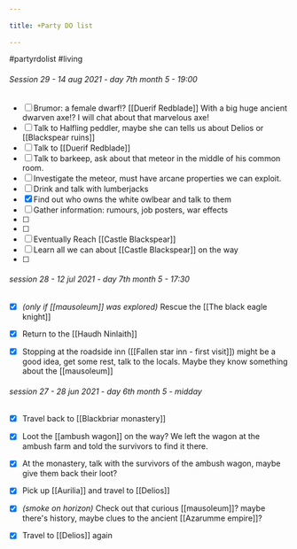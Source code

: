 --- 
title: +Party DO list 
---
#partyrdolist #living


###### Session 29 - 14 aug 2021 - day 7th month 5 - 19:00
- [ ]  Brumor: a female dwarf!? [[Duerif Redblade]] With a big huge ancient dwarven axe!? I will chat about that marvelous axe!
- [ ]  Talk to Halfling peddler, maybe she can tells us about Delios or [[Blackspear ruins]]
- [ ]  Talk to [[Duerif Redblade]]
- [ ]  Talk to barkeep, ask about that meteor in the middle of his common room.
- [ ]  Investigate the meteor, must have arcane properties we can exploit.
- [ ]  Drink and talk with lumberjacks
- [x]  Find out who owns the white owlbear and talk to them
- [ ]  Gather information: rumours, job posters, war effects
- [ ]  
- [ ]  
- [ ]  Eventually Reach [[Castle Blackspear]]
- [ ]  Learn all we can about [[Castle Blackspear]] on the way
- [ ]  

###### session 28 - 12 jul 2021 - day 7th month 5 - 17:30
- [x]  *(only if [[mausoleum]] was explored)* Rescue the [[The black eagle knight]]
- [x]  Return to the [[Haudh Ninlaith]]
- [x]  Stopping at the roadside inn ([[Fallen star inn - first visit]]) might be a good idea, get some rest, talk to the locals. Maybe they know something about the [[mausoleum]] 


###### session 27 - 28 jun 2021 - day 6th month 5 - midday
- [x]  Travel back to [[Blackbriar monastery]]
- [x]  Loot the [[ambush wagon]] on the way? We left the wagon at the ambush farm and told the survivors to find it there.
- [x]  At the monastery, talk with the survivors of the ambush wagon, maybe give them back their loot?
- [x]  Pick up [[Aurilia]] and travel to [[Delios]]
- [x]  *(smoke on horizon)* Check out that curious [[mausoleum]]? maybe there's history, maybe clues to the ancient [[Azarumme empire]]? 
- [x]  Travel to [[Delios]] again

